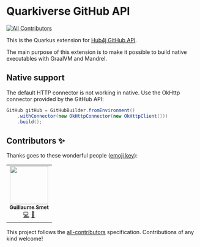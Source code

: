 # Quarkiverse GitHub API
<!-- ALL-CONTRIBUTORS-BADGE:START - Do not remove or modify this section -->
[![All Contributors](https://img.shields.io/badge/all_contributors-1-orange.svg?style=flat-square)](#contributors-)
<!-- ALL-CONTRIBUTORS-BADGE:END -->

This is the Quarkus extension for [Hub4j GitHub API](https://github.com/hub4j/github-api).

The main purpose of this extension is to make it possible to build native executables with GraalVM and Mandrel.

## Native support

The default HTTP connector is not working in native.
Use the OkHttp connector provided by the GitHub API:

```java
GitHub gitHub = GitHubBuilder.fromEnvironment()
    .withConnector(new OkHttpConnector(new OkHttpClient()))
    .build();
```

## Contributors ✨

Thanks goes to these wonderful people ([emoji key](https://allcontributors.org/docs/en/emoji-key)):

<!-- ALL-CONTRIBUTORS-LIST:START - Do not remove or modify this section -->
<!-- prettier-ignore-start -->
<!-- markdownlint-disable -->
<table>
  <tr>
    <td align="center"><a href="https://www.redhat.com/"><img src="https://avatars1.githubusercontent.com/u/1279749?v=4" width="100px;" alt=""/><br /><sub><b>Guillaume Smet</b></sub></a><br /><a href="https://github.com/quarkiverse/quarkiverse-github-api/commits?author=gsmet" title="Code">💻</a> <a href="#maintenance-gsmet" title="Maintenance">🚧</a></td>
  </tr>
</table>

<!-- markdownlint-enable -->
<!-- prettier-ignore-end -->
<!-- ALL-CONTRIBUTORS-LIST:END -->

This project follows the [all-contributors](https://github.com/all-contributors/all-contributors) specification. Contributions of any kind welcome!